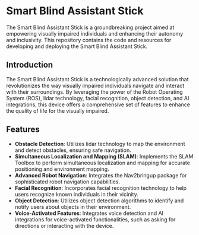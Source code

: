 # Smart Blind Assistant Stick

The Smart Blind Assistant Stick is a groundbreaking project aimed at empowering visually impaired individuals and enhancing their autonomy and inclusivity. This repository contains the code and resources for developing and deploying the Smart Blind Assistant Stick.


## Introduction

The Smart Blind Assistant Stick is a technologically advanced solution that revolutionizes the way visually impaired individuals navigate and interact with their surroundings. By leveraging the power of the Robot Operating System (ROS), lidar technology, facial recognition, object detection, and AI integrations, this device offers a comprehensive set of features to enhance the quality of life for the visually impaired.

## Features

- **Obstacle Detection**: Utilizes lidar technology to map the environment and detect obstacles, ensuring safe navigation.
- **Simultaneous Localization and Mapping (SLAM)**: Implements the SLAM Toolbox to perform simultaneous localization and mapping for accurate positioning and environment mapping.
- **Advanced Robot Navigation**: Integrates the Nav2bringup package for sophisticated robot navigation capabilities.
- **Facial Recognition**: Incorporates facial recognition technology to help users recognize known individuals in their vicinity.
- **Object Detection**: Utilizes object detection algorithms to identify and notify users about objects in their environment.
- **Voice-Activated Features**: Integrates voice detection and AI integrations for voice-activated functionalities, such as asking for directions or interacting with the device.

